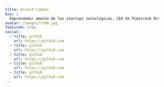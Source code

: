 ```yaml
---
title: Arnold Campos
bio: |
  Emprendedor amante de las startups tecnológicas. CEO de Pimicresk Brand & Asdevp Development Company. Escritor principiante que comparte experiencias, nuevas tecnologías y locuras.
avatar: /images/rt00.jpg
featured: true
social:
  - title: github
    url: https://github.com
  - title: github
    url: https://github.com
  - title: github
    url: https://github.com
  - title: github
    url: https://github.com
  - title: github
    url: https://github.com
---
```

